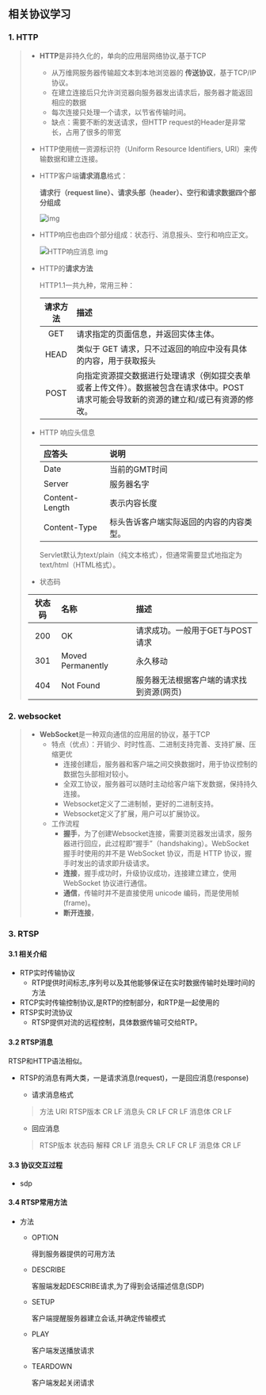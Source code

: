 ## 相关协议学习

### 1. HTTP

> - **HTTP**是非持久化的，单向的应用层网络协议,基于TCP
>
>   -  从万维网服务器传输超文本到本地浏览器的 **传送协议**，基于TCP/IP 协议。
>   - 在建立连接后只允许浏览器向服务器发出请求后，服务器才能返回相应的数据
>   - 每次连接只处理一个请求，以节省传输时间。
>   - 缺点：需要不断的发送请求，但HTTP request的Header是非常长，占用了很多的带宽
>
> - HTTP使用统一资源标识符（Uniform Resource Identifiers, URI）来传输数据和建立连接。
>
> - HTTP客户端**请求消息**格式：
>
>   **请求行（request line）、请求头部（header）、空行和请求数据四个部分组成**
>
>   ![img](https://www.runoob.com/wp-content/uploads/2013/11/2012072810301161.png)
>
>  - HTTP响应也由四个部分组成：状态行、消息报头、空行和响应正文。
>
>    ![HTTP响应消息 img](https://www.runoob.com/wp-content/uploads/2013/11/httpmessage.jpg "HTTP响应消息")
>
>  - HTTP的**请求方法**
>
>    HTTP1.1一共九种，常用三种：
>
>    | 请求方法 | 描述 |
>    | :------: | :------ |
>    |GET| 请求指定的页面信息，并返回实体主体。 |
>    |HEAD|类似于 GET 请求，只不过返回的响应中没有具体的内容，用于获取报头|
>    |POST|向指定资源提交数据进行处理请求（例如提交表单或者上传文件）。数据被包含在请求体中。POST 请求可能会导致新的资源的建立和/或已有资源的修改。|
>
>  - HTTP 响应头信息
>
>    |应答头|说明|
>    |:---|:-----|
>    |Date|当前的GMT时间|
>    |Server|服务器名字|
>    |Content-Length|表示内容长度|
>    |Content-Type|标头告诉客户端实际返回的内容的内容类型。|
>
>    Servlet默认为text/plain（纯文本格式），但通常需要显式地指定为text/html（HTML格式）。
>
> - 状态码
>
> |状态码|名称|描述|
> |:----:|:-------|:-----|
> |200|OK|请求成功。一般用于GET与POST请求|
> |301|Moved Permanently|永久移动|
> |404|Not Found| 服务器无法根据客户端的请求找到资源(网页)|
> 
### 2. websocket

> - **WebSocket**是一种双向通信的应用层的协议，基于TCP 
>   - 特点（优点）：开销少、时时性高、二进制支持完善、支持扩展、压缩更优
>     - 连接创建后，服务器和客户端之间交换数据时，用于协议控制的数据包头部相对较小。
>     - 全双工协议，服务器可以随时主动给客户端下发数据，保持持久连接。
>     - Websocket定义了二进制帧，更好的二进制支持。
>     - Websocket定义了扩展，用户可以扩展协议。
>   - 工作流程
>     - **握手**，为了创建Websocket连接，需要浏览器发出请求，服务器进行回应，此过程即“握手”（handshaking）。WebSocket 握手时使用的并不是 WebSocket 协议，而是 HTTP 协议，握手时发出的请求即升级请求。
>     - **连接**，握手成功时，升级协议成功，连接建立建立，使用 WebSocket 协议进行通信。
>     - **通信**，传输时并不是直接使用 unicode 编码，而是使用帧(frame)。
>     - **断开连接**，
### 3. RTSP

#### 3.1 相关介绍

- RTP实时传输协议
  - RTP提供时间标志,序列号以及其他能够保证在实时数据传输时处理时间的方法
- RTCP实时传输控制协议,是RTP的控制部分，和RTP是一起使用的
- RTSP实时流协议
  - RTSP提供对流的远程控制，具体数据传输可交给RTP。

#### 3.2 RTSP消息

RTSP和HTTP语法相似。

- RTSP的消息有两大类，一是请求消息(request)，一是回应消息(response)

  - 请求消息格式

  > 方法 URI RTSP版本 CR LF
  > 消息头 CR LF CR LF
  > 消息体 CR LF

  - 回应消息

  > RTSP版本 状态码 解释 CR LF
  > 消息头 CR LF CR LF
  > 消息体 CR LF 

#### 3.3 协议交互过程

- sdp

#### 3.4 RTSP常用方法
- 方法

  - OPTION

    得到服务器提供的可用方法

  - DESCRIBE

    客服端发起DESCRIBE请求,为了得到会话描述信息(SDP)

  - SETUP

    客户端提醒服务器建立会话,并确定传输模式

  - PLAY

    客户端发送播放请求

  - TEARDOWN

    客户端发起关闭请求





